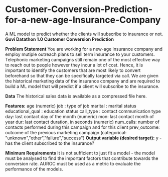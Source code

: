 # Customer-Conversion-Prediction-for-a-new-age-Insurance-Company
A ML model to predict whether the clients will subscribe to insurance or not.
                               **Guvi Datathon 1.0
Customer Conversion Prediction**

**Problem Statement**
You are working for a new-age insurance company and employ mutiple outreach plans to sell term insurance to your customers. Telephonic marketing campaigns still remain one of the most effective way to reach out to people however they incur a lot of cost. Hence, it is important to identify the customers that are most likely to convert beforehand so that they can be specifically targeted via call. We are given the historical marketing data of the insurance company and are required to build a ML model that will predict if a client will subscribe to the insurance. 

**Data**
The historical sales data is available as a compressed file here. 

**Features:** 
age (numeric)
job : type of job
marital : marital status
educational_qual : education status
call_type : contact communication type
day: last contact day of the month (numeric)
mon: last contact month of year
dur: last contact duration, in seconds (numeric)
num_calls: number of contacts performed during this campaign and for this client 
prev_outcome: outcome of the previous marketing campaign (categorical: "unknown","other","failure","success")
**Output variable (desired target):**
y - has the client subscribed to the insurance?


**Minimum Requirements**
It is not sufficient to just fit a model - the model must be analysed to find the important factors that contribute towards the conversion rate. AUROC must be used as a metric to evaluate the performance of the models. 
        
   
